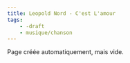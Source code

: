 ```yaml
---
title: Leopold Nord - C'est L'amour
tags:
    - -draft
    - musique/chanson
---
```


Page créée automatiquement, mais vide.
